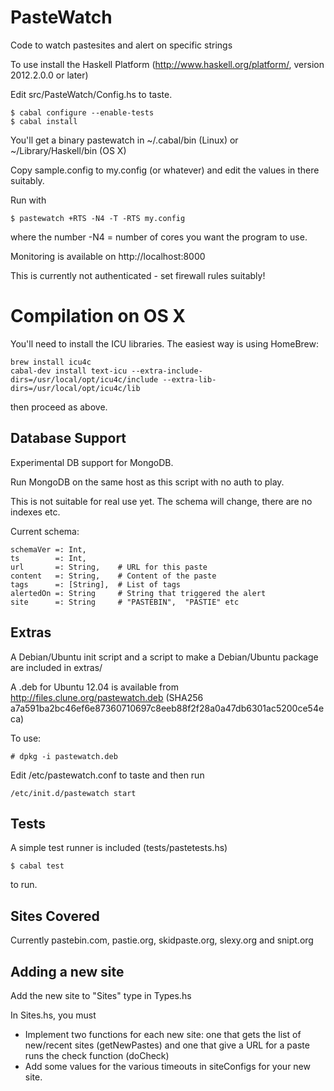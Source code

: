 PasteWatch
==========


Code to watch pastesites and alert on specific strings

To use install the Haskell Platform (http://www.haskell.org/platform/, version 2012.2.0.0 or later)

Edit src/PasteWatch/Config.hs to taste.
```
$ cabal configure --enable-tests
$ cabal install
```
You'll get a binary pastewatch in ~/.cabal/bin (Linux) or ~/Library/Haskell/bin (OS X)

Copy sample.config to my.config (or whatever) and edit the values in there suitably.

Run with
```
$ pastewatch +RTS -N4 -T -RTS my.config
```
where the number -N4 = number of cores you want the program to use.

Monitoring is available on http://localhost:8000

This is currently not authenticated - set firewall rules suitably!


Compilation on OS X
===================

You'll need to install the ICU libraries. The easiest way is using HomeBrew:
```
brew install icu4c
cabal-dev install text-icu --extra-include-dirs=/usr/local/opt/icu4c/include --extra-lib-dirs=/usr/local/opt/icu4c/lib
```

then proceed as above.

Database Support
----------------

Experimental DB support for MongoDB.

Run MongoDB on the same host as this script with no auth to play.

This is not suitable for real use yet. The schema will change, there are no indexes etc.

Current schema:
```
schemaVer =: Int,
ts        =: Int,
url       =: String,    # URL for this paste
content   =: String,    # Content of the paste
tags      =: [String],  # List of tags
alertedOn =: String     # String that triggered the alert
site      =: String     # "PASTEBIN",  "PASTIE" etc
```


Extras
------

A Debian/Ubuntu init script and a script to make a Debian/Ubuntu package are included in extras/

A .deb for Ubuntu 12.04 is available from http://files.clune.org/pastewatch.deb (SHA256 a7a591ba2bc46ef6e87360710697c8eeb88f2f28a0a47db6301ac5200ce54eca)

To use:
```
# dpkg -i pastewatch.deb
```
Edit /etc/pastewatch.conf to taste and then run
```
/etc/init.d/pastewatch start
```

Tests
-----

A simple test runner is included (tests/pastetests.hs)
```
$ cabal test
```
to run.

Sites Covered
-------------

Currently pastebin.com, pastie.org, skidpaste.org, slexy.org and snipt.org

Adding a new site
-----------------

Add the new site to "Sites" type in Types.hs

In Sites.hs, you must

* Implement two functions for each new site: one that gets the list of new/recent sites (getNewPastes) and one that give a URL for a paste runs the check function (doCheck)
* Add some values for the various timeouts in siteConfigs for your new site.



